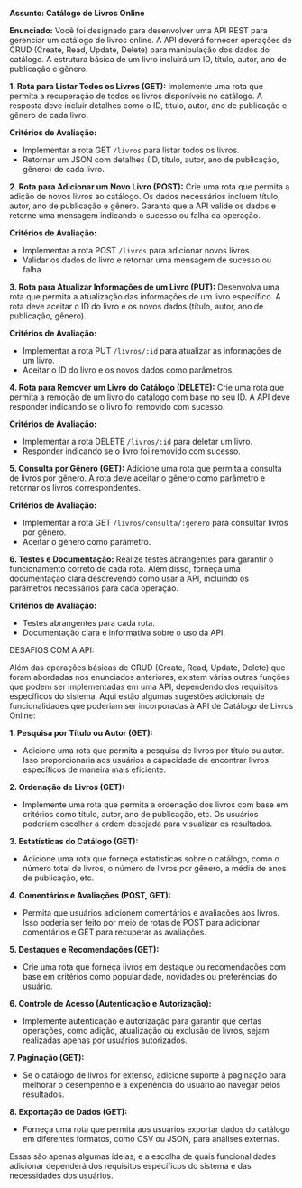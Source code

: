 **Assunto: Catálogo de Livros Online**

**Enunciado:**
Você foi designado para desenvolver uma API REST para gerenciar um catálogo de livros online. A API deverá fornecer operações de CRUD (Create, Read, Update, Delete) para manipulação dos dados do catálogo. A estrutura básica de um livro incluirá um ID, título, autor, ano de publicação e gênero.

**1. Rota para Listar Todos os Livros (GET):**
Implemente uma rota que permita a recuperação de todos os livros disponíveis no catálogo. A resposta deve incluir detalhes como o ID, título, autor, ano de publicação e gênero de cada livro.

**Critérios de Avaliação:**
- Implementar a rota GET `/livros` para listar todos os livros.
- Retornar um JSON com detalhes (ID, título, autor, ano de publicação, gênero) de cada livro.

**2. Rota para Adicionar um Novo Livro (POST):**
Crie uma rota que permita a adição de novos livros ao catálogo. Os dados necessários incluem título, autor, ano de publicação e gênero. Garanta que a API valide os dados e retorne uma mensagem indicando o sucesso ou falha da operação.

**Critérios de Avaliação:**
- Implementar a rota POST `/livros` para adicionar novos livros.
- Validar os dados do livro e retornar uma mensagem de sucesso ou falha.

**3. Rota para Atualizar Informações de um Livro (PUT):**
Desenvolva uma rota que permita a atualização das informações de um livro específico. A rota deve aceitar o ID do livro e os novos dados (título, autor, ano de publicação, gênero).

**Critérios de Avaliação:**
- Implementar a rota PUT `/livros/:id` para atualizar as informações de um livro.
- Aceitar o ID do livro e os novos dados como parâmetros.

**4. Rota para Remover um Livro do Catálogo (DELETE):**
Crie uma rota que permita a remoção de um livro do catálogo com base no seu ID. A API deve responder indicando se o livro foi removido com sucesso.

**Critérios de Avaliação:**
- Implementar a rota DELETE `/livros/:id` para deletar um livro.
- Responder indicando se o livro foi removido com sucesso.

**5. Consulta por Gênero (GET):**
Adicione uma rota que permita a consulta de livros por gênero. A rota deve aceitar o gênero como parâmetro e retornar os livros correspondentes.

**Critérios de Avaliação:**
- Implementar a rota GET `/livros/consulta/:genero` para consultar livros por gênero.
- Aceitar o gênero como parâmetro.

**6. Testes e Documentação:**
Realize testes abrangentes para garantir o funcionamento correto de cada rota. Além disso, forneça uma documentação clara descrevendo como usar a API, incluindo os parâmetros necessários para cada operação.

**Critérios de Avaliação:**
- Testes abrangentes para cada rota.
- Documentação clara e informativa sobre o uso da API.



DESAFIOS COM A API:

Além das operações básicas de CRUD (Create, Read, Update, Delete) que foram abordadas nos enunciados anteriores, existem várias outras funções que podem ser implementadas em uma API, dependendo dos requisitos específicos do sistema. Aqui estão algumas sugestões adicionais de funcionalidades que poderiam ser incorporadas à API de Catálogo de Livros Online:

**1. Pesquisa por Título ou Autor (GET):**
   - Adicione uma rota que permita a pesquisa de livros por título ou autor. Isso proporcionaria aos usuários a capacidade de encontrar livros específicos de maneira mais eficiente.

**2. Ordenação de Livros (GET):**
   - Implemente uma rota que permita a ordenação dos livros com base em critérios como título, autor, ano de publicação, etc. Os usuários poderiam escolher a ordem desejada para visualizar os resultados.

**3. Estatísticas do Catálogo (GET):**
   - Adicione uma rota que forneça estatísticas sobre o catálogo, como o número total de livros, o número de livros por gênero, a média de anos de publicação, etc.

**4. Comentários e Avaliações (POST, GET):**
   - Permita que usuários adicionem comentários e avaliações aos livros. Isso poderia ser feito por meio de rotas de POST para adicionar comentários e GET para recuperar as avaliações.

**5. Destaques e Recomendações (GET):**
   - Crie uma rota que forneça livros em destaque ou recomendações com base em critérios como popularidade, novidades ou preferências do usuário.

**6. Controle de Acesso (Autenticação e Autorização):**
   - Implemente autenticação e autorização para garantir que certas operações, como adição, atualização ou exclusão de livros, sejam realizadas apenas por usuários autorizados.

**7. Paginação (GET):**
   - Se o catálogo de livros for extenso, adicione suporte à paginação para melhorar o desempenho e a experiência do usuário ao navegar pelos resultados.

**8. Exportação de Dados (GET):**
   - Forneça uma rota que permita aos usuários exportar dados do catálogo em diferentes formatos, como CSV ou JSON, para análises externas.

Essas são apenas algumas ideias, e a escolha de quais funcionalidades adicionar dependerá dos requisitos específicos do sistema e das necessidades dos usuários.
